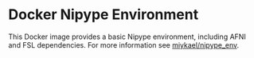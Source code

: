 # Docker Nipype Environment

This Docker image provides a basic Nipype environment, including AFNI and FSL dependencies. For more information see [miykael/nipype_env](https://hub.docker.com/r/miykael/nipype_env/).
